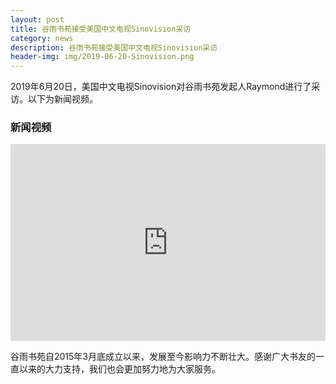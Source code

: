 ```yaml
---
layout: post
title: 谷雨书苑接受美国中文电视Sinovision采访
category: news
description: 谷雨书苑接受美国中文电视Sinovision采访
header-img: img/2019-06-20-Sinovision.png
---
```


2019年6月20日，美国中文电视Sinovision对谷雨书苑发起人Raymond进行了采访。以下为新闻视频。

### 新闻视频

<iframe width="100%" height="315" src="http://cdnvod.sinovision.net/video/auto/2019/0621/0621_041221_hancui_0620cui01mp4_1000k.mp4" frameborder="0" allowfullscreen></iframe>


谷雨书苑自2015年3月底成立以来，发展至今影响力不断壮大。感谢广大书友的一直以来的大力支持，我们也会更加努力地为大家服务。

[谷雨书苑]:    http://valleyrain.org  "谷雨书苑"
